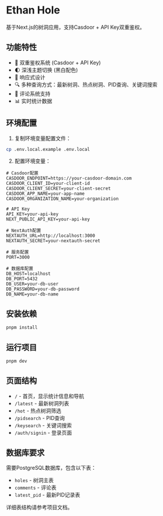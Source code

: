 # Ethan Hole

基于Next.js的树洞应用，支持Casdoor + API Key双重鉴权。

## 功能特性

- 🔐 双重鉴权系统 (Casdoor + API Key)
- 🌓 深浅主题切换 (黑白配色)
- 📱 响应式设计
- 🔍 多种查询方式：最新树洞、热点树洞、PID查询、关键词搜索
- 💬 评论系统支持
- 📊 实时统计数据

## 环境配置

1. 复制环境变量配置文件：
```bash
cp .env.local.example .env.local
```

2. 配置环境变量：
```env
# Casdoor配置
CASDOOR_ENDPOINT=https://your-casdoor-domain.com
CASDOOR_CLIENT_ID=your-client-id
CASDOOR_CLIENT_SECRET=your-client-secret
CASDOOR_APP_NAME=your-app-name
CASDOOR_ORGANIZATION_NAME=your-organization

# API Key
API_KEY=your-api-key
NEXT_PUBLIC_API_KEY=your-api-key

# NextAuth配置
NEXTAUTH_URL=http://localhost:3000
NEXTAUTH_SECRET=your-nextauth-secret

# 服务配置
PORT=3000

# 数据库配置
DB_HOST=localhost
DB_PORT=5432
DB_USER=your-db-user
DB_PASSWORD=your-db-password
DB_NAME=your-db-name
```

## 安装依赖

```bash
pnpm install
```

## 运行项目

```bash
pnpm dev
```

## 页面结构

- `/` - 首页，显示统计信息和导航
- `/latest` - 最新树洞列表
- `/hot` - 热点树洞筛选
- `/pidsearch` - PID查询
- `/keysearch` - 关键词搜索
- `/auth/signin` - 登录页面

## 数据库要求

需要PostgreSQL数据库，包含以下表：
- `holes` - 树洞主表
- `comments` - 评论表
- `latest_pid` - 最新PID记录表

详细表结构请参考项目文档。
